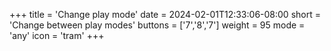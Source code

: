 +++
title = 'Change play mode'
date = 2024-02-01T12:33:06-08:00
short = 'Change between play modes'
buttons = ['7','8','7']
weight = 95
mode = 'any'
icon = 'tram'
+++



